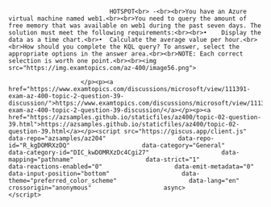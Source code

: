 <p class="card-text">
							
								HOTSPOT<br> -<br><br>You have an Azure virtual machine named web1.<br><br>You need to query the amount of free memory that was available on web1 during the past seven days. The solution must meet the following requirements:<br><br>•	Display the data as a time chart.<br>•	Calculate the average value per hour.<br><br>How should you complete the KQL query? To answer, select the appropriate options in the answer area.<br><br>NOTE: Each correct selection is worth one point.<br><br><img src="https://img.examtopics.com/az-400/image56.png">
							
						</p><p><a href="https://www.examtopics.com/discussions/microsoft/view/111391-exam-az-400-topic-2-question-39-discussion/">https://www.examtopics.com/discussions/microsoft/view/111391-exam-az-400-topic-2-question-39-discussion/</a></p><p><a href="https://azsamples.github.io/staticfiles/az400/topic-02-question-39.html">https://azsamples.github.io/staticfiles/az400/topic-02-question-39.html</a></p><script src="https://giscus.app/client.js"                    data-repo="azsamples/az204"                    data-repo-id="R_kgDOMRXzDQ"                    data-category="General"                    data-category-id="DIC_kwDOMRXzDc4Cgi27"                    data-mapping="pathname"                    data-strict="1"                    data-reactions-enabled="0"                    data-emit-metadata="0"                    data-input-position="bottom"                    data-theme="preferred_color_scheme"                    data-lang="en"                    crossorigin="anonymous"                    async>                    </script>